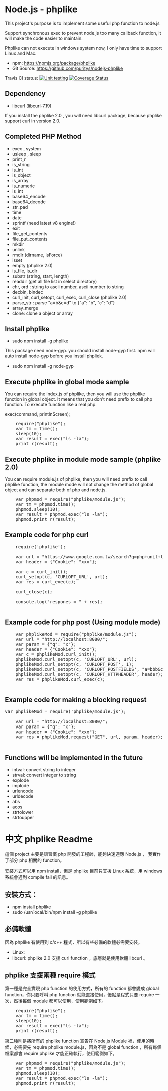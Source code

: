 <h1>Node.js - phplike</h1>

This project's purpose is to  implement some useful php function to node.js

Support synchronous exec to prevent node.js too many callback function, it will make the code easier to maintain.

Phplike can not execute in windows system now, I only have time to support Linux and Mac.

* npm: https://npmjs.org/package/phplike
* Git Source: https://github.com/puritys/nodejs-phplike
 

Travis CI status: [![Unit testing](https://travis-ci.org/puritys/nodejs-phplike.png?branch=master)](https://travis-ci.org/puritys/nodejs-phplike) [![Coverage Status](https://coveralls.io/repos/puritys/nodejs-phplike/badge.png?branch=master)](https://coveralls.io/r/puritys/nodejs-phplike?branch=master)

Dependency
-----------
* libcurl (libcurl-7.19)

If you install the phplike 2.0 , you will need libcurl package, because phplike support curl in version 2.0.


Completed PHP Method
-------------------------

* exec , system
* usleep , sleep
* print_r
* is_string
* is_int
* is_object
* is_array
* is_numeric
* is_int
* base64_encode
* base64_decode
* str_pad
* time
* date
* sprintf (need latest v8 engine!)
* exit
* file_get_contents
* file_put_contents
* mkdir
* unlink
* rmdir (dirname, isForce)
* isset
* empty (phplike 2.0)
* is_file, is_dir
* substr (string, start, length)
* readdir (get all file list in select directory)
* chr, ord : string to ascii number, ascii number to string
* decbin, bindec
* curl_init, curl_setopt, curl_exec, curl_close  (phplike 2.0)
* parse_str : parse "a=b&c=d" to {"a": "b", "c": "d"}
* array_merge
* clone:  clone a object or array

<h2>Install phplike</h2>

* sudo npm install -g phplike

This package need node-gyp. you should install node-gyp first. npm will auto install node-gyp before you install phpliek.

* sudo npm install -g node-gyp


Execute phplike in global mode sample
-------------------------------

You can require the index.js of phplike, then you will use the phplike function in global object. It means that you don't need prefix to call php function. To execute function like a real php. 

exec(command, printInScreen); 

<pre>
    require("phplike");
    var tm = time();
    sleep(10);
    var result = exec("ls -la");
    print_r(result);
</pre>

Execute phplike in module mode sample (phplike 2.0)
------------------------------

You can require module.js of phplike, then you will need prefix to call phplike function, the module mode will not change the method of global object and can separate both of php and node.js.

<pre>
    var phpmod = require("phplike/module.js");
    var tm = phpmod.time();
    phpmod.sleep(10);
    var result = phpmod.exec("ls -la");
    phpmod.print_r(result);
</pre>


Example code for php curl 
------------------------------
<pre>
    require('phplike');
    
    var url = "https://www.google.com.tw/search?q=php+unit+test";
    var header = {"Cookie": "xxx"};
    
    var c = curl_init();
    curl_setopt(c, 'CURLOPT_URL', url);
    var res = curl_exec(c);
    
    curl_close(c);
    
    console.log("respones = " + res);

</pre>

Example code for php post (Using module mode)
------------------------------
<pre>
    var phplikeMod = require("phplike/module.js");
    var url = "http://localhost:8080/";
    var param = {"q": "x"};
    var header = {"Cookie": "xxx"};
    var c = phplikeMod.curl_init();
    phplikeMod.curl_setopt(c, 'CURLOPT_URL', url);
    phplikeMod.curl_setopt(c, 'CURLOPT_POST', 1);
    phplikeMod.curl_setopt(c, 'CURLOPT_POSTFIELDS', "a=bbb&c=eee");
    phplikeMod.curl_setopt(c, 'CURLOPT_HTTPHEADER', header);
    var res = phplikeMod.curl_exec(c);

</pre>

Example code for making a blocking request 
------------------------------------------
<pre>
var phplikeMod = require('phplike/module.js');

    var url = "http://localhost:8080/";
    var param = {"q": "x"};
    var header = {"Cookie": "xxx"};
    var res = phplikeMod.request("GET", url, param, header);

</pre>

Functions will be implemented in the future
------------------------------------------
* intval: convert string to integer
* strval: convert integer to string
* explode
* implode
* urlencode
* urldecode
* abs
* acos
* strtolower
* strtoupper


# 中文 phplike Readme

這個 project 主要是讓習慣 php 開發的工程師，能夠快速適應  Node.js ， 我實作了部分 php 相關的 function。

安裝方式可以用 npm install，但是 phplike 目前只支援  Linux 系統，用 windows 系統會遇到 compile fail 的訊息。


安裝方式： 
----------
* npm install phplike
* sudo /usr/local/bin/npm install -g phplike

必備軟體
-------------------

因為 phplike 有使用到 c/c++ 程式，所以有些必備的軟體必需要安裝。

* Linux: 
* libcurl: phplike 2.0 支援  curl function ，底層就是使用軟體 libcurl 。


phplike 支援兩種 require 模式
------------------------------

第一種是完全實現 php function 的使用方式，所有的 function 都會變成 global function，你只要呼叫 php function 就能直接使用，優點是程式只要 require 一次，然後每個 module 都可以使用，使用範例如下。

<pre>
    require("phplike");
    var tm = time();
    sleep(10);
    var result = exec("ls -la");
    print_r(result);
</pre>


第二種則是將所有的 phplike function 宣告在 Node.js Module 裡，使用的時候，必需要先 require phplike module.js，因為不是  global function ，所有每個檔案都會 require phplike 才能正確執行，使用範例如下。

<pre>
    var phpmod = require("phplike/module.js");
    var tm = phpmod.time();
    phpmod.sleep(10);
    var result = phpmod.exec("ls -la");
    phpmod.print_r(result);
</pre>


